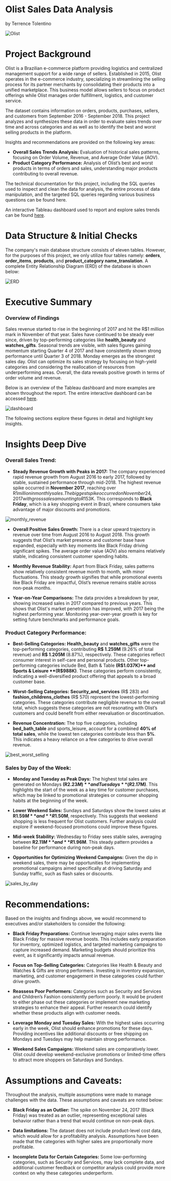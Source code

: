 # Olist Sales Data Analysis
by Terrence Tolentino

![Olist](images/olist.png)



# Project Background

Olist is a Brazilian e-commerce platform providing logistics and centralized management support for a wide range of sellers. Established in 2015, Olist operates in the e-commerce industry, specializing in streamlining the selling process for its partner merchants by consolidating their products into a unified marketplace. This business model allows sellers to focus on product offerings while Olist manages order fulfillment, logistics, and customer service.

The dataset contains information on orders, products, purchases, sellers, and customers from September 2016 - September 2018. This project analyzes and synthesizes these data in order to evaluate sales trends over time and across categories and as well as to identify the best and worst selling products in the platform.

Insights and recommendations are provided on the following key areas:
- **Overall Sales Trends Analysis:** Evaluation of historical sales patterns, focusing on Order Volume, Revenue, and Average Order Value (AOV). 
- **Product Category Performance:** Analysis of Olist’s best and worst products in
terms of orders and sales, understanding major products contributing to overall
revenue.

The technical documentation for this project, including the SQL queries used to inspect
and clean the data for analysis, the entire process of data manipulation, and the
targeted SQL queries regarding various business questions can be found here.

An interactive Tableau dashboard used to report and explore sales trends can be found [here](https://public.tableau.com/views/OlistSalesDashboard_17282128967370/Dashboard1?:language=en-US&:sid=&:redirect=auth&:display_count=n&:origin=viz_share_link).



# Data Structure & Initial Checks

The company's main database structure consists of eleven tables. However, for the
purposes of this project, we only utilize four tables namely: **orders**, **order_items**,
**products**, and **product_category name_translation**. A complete Entity Relationship
Diagram (ERD) of the database is shown below:

![ERD](images/ERD.png)



# Executive Summary

### Overview of Findings

Sales revenue started to rise in the beginning of 2017 and hit the R$1 million mark in
November of that year. Sales have continued to be steady ever since, driven by
top-performing categories like **health_beauty** and **watches_gifts**. Seasonal trends are
visible, with sales figures gaining momentum starting Quarter 4 of 2017 and have
consistently shown strong performance until Quarter 3 of 2018. Monday emerges as the
strongest sales day. Olist can optimize its sales strategy by focusing on high-yield
categories and considering the reallocation of resources from underperforming areas.
Overall, the data reveals positive growth in terms of order volume and revenue.

Below is an overview of the Tableau dashboard and more examples are shown
throughout the report. The entire interactive dashboard can be accessed [here](https://public.tableau.com/views/OlistSalesDashboard_17282128967370/Dashboard1?:language=en-US&:sid=&:redirect=auth&:display_count=n&:origin=viz_share_link).

![dashboard](images/dashboard.JPG)

The following sections explore these figures in detail and highlight key insights.



# Insights Deep Dive

### Overall Sales Trend:

* **Steady Revenue Growth with Peaks in 2017:** The company experienced rapid
revenue growth from August 2016 to early 2017, followed by stable, sustained
performance through mid-2018. The highest revenue spike occurred in
**November 2017**, reaching over R$1 million in monthly sales. The biggest spike
occurred on November 24, 2017 with gross sales amounting to R$153K. This
corresponds to **Black Friday**, which is a key shopping event in Brazil, where
consumers take advantage of major discounts and promotions.

![monthly_revenue](images/historical_monthly_revenue.png)
  
* **Overall Positive Sales Growth:** There is a clear upward trajectory in revenue
over time from August 2016 to August 2018. This growth suggests that Olist’s
market presence and customer base have expanded, especially with key
moments like Black Friday driving significant spikes. The average order value
(AOV) also remains relatively stable, indicating consistent customer spending
habits.
  
* **Monthly Revenue Stability:** Apart from Black Friday, sales patterns show
relatively consistent revenue month to month, with minor fluctuations. This steady
growth signifies that while promotional events like Black Friday are impactful,
Olist’s revenue remains stable across non-peak months.
  
* **Year-on-Year Comparisons:** The data provides a breakdown by year, showing
increased sales in 2017 compared to previous years. This shows that Olist's
market penetration has improved, with 2017 being the highest performing year.
Monitoring year-over-year growth is key for setting future benchmarks and
performance goals.



### Product Category Performance:

* **Best-Selling Categories:** **Health_beauty** and **watches_gifts** were the
top-performing categories, contributing **R$ 1.259M** (9.26% of total revenue) and
**R$ 1.205M** (8.87%), respectively. These categories reflect consumer interest in
self-care and personal products. Other top-performing categories include Bed,
Bath & Table **(R$1.037K)** and Sports & Leisure **(R$988K)**. These categories perform consistently, indicating a well-diversified product offering that appeals to
a broad customer base.
  
* **Worst-Selling Categories:** **Security_and_services** (R$ 283) and
**fashion_childrens_clothes** (R$ 570) represent the lowest-performing
categories. These categories contribute negligible revenue to the overall total,
which suggests these categories are not resonating with Olist’s customers and
could benefit from either reevaluation or discontinuation.
  
* **Revenue Concentration:** The top five categories, including **bed_bath_table** and
sports_leisure, account for a combined **40% of total sales**, while the lowest ten
categories contribute less than **5%**. This indicates a heavy reliance on a few
categories to drive overall revenue.

![best_worst_selling](images/best_worst_selling_products.JPG)



### Sales by Day of the Week:

* **Monday and Tuesday as Peak Days:** The highest total sales are generated on
Mondays **(R$2.23M)** and Tuesdays **(R$2.17M)**. This highlights the start of the
week as a key time for customer purchases, which may be linked to promotional
strategies or consumer shopping habits at the beginning of the week.
  
* **Lower Weekend Sales:** Sundays and Saturdays show the lowest sales at
**R$1.59M** and **R$1.50M**, respectively. This suggests that weekend shopping is
less frequent for Olist customers. Further analysis could explore if
weekend-focused promotions could improve these figures.
  
* **Mid-week Stability:** Wednesday to Friday sees stable sales, averaging between
**R$2.11M** and **R$1.96M**. This steady pattern provides a baseline for performance
during non-peak days.
  
* **Opportunities for Optimizing Weekend Campaigns:** Given the dip in weekend
sales, there may be opportunities for implementing promotional campaigns
aimed specifically at driving Saturday and Sunday traffic, such as flash sales or
discounts.

![sales_by_day](images/sales_by_day.JPG)



# Recommendations:

Based on the insights and findings above, we would recommend to executives and/or
stakeholders to consider the following:

* **Black Friday Preparations:** Continue leveraging major sales events like Black
Friday for massive revenue boosts. This includes early preparation for inventory,
optimized logistics, and targeted marketing campaigns to capture increased
demand. Marketing budgets should prioritize this event, as it significantly impacts
annual revenue.
  
* **Focus on Top-Selling Categories:** Categories like Health & Beauty and
Watches & Gifts are strong performers. Investing in inventory expansion,
marketing, and customer engagement in these categories could further drive
growth.
  
* **Reassess Poor Performers:** Categories such as Security and Services and
Children’s Fashion consistently perform poorly. It would be prudent to either
phase out these categories or implement new marketing strategies to enhance
their appeal. Further research could identify whether these products align with
customer needs.
  
* **Leverage Monday and Tuesday Sales:** With the highest sales occurring early in
the week, Olist should enhance promotions for these days. Providing incentives
like additional discounts or free shipping on Mondays and Tuesdays may help
maintain strong performance.
  
* **Weekend Sales Campaigns:** Weekend sales are comparatively lower. Olist
could develop weekend-exclusive promotions or limited-time offers to attract
more shoppers on Saturdays and Sundays.
  


# Assumptions and Caveats:

Throughout the analysis, multiple assumptions were made to manage challenges with the data. These assumptions and caveats are noted below:

* **Black Friday as an Outlier:** The spike on November 24, 2017 (Black Friday)
was treated as an outlier, representing exceptional sales behavior rather than a
trend that would continue on non-peak days.
  
* **Data limitations:** The dataset does not include product-level cost data, which
would allow for a profitability analysis. Assumptions have been made that the
categories with higher sales are proportionally more profitable.
  
* **Incomplete Data for Certain Categories:** Some low-performing categories,
such as Security and Services, may lack complete data, and additional customer
feedback or competitor analysis could provide more context on why these
categories underperform.
